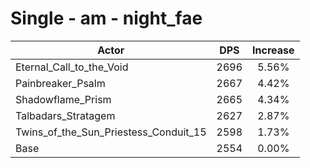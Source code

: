 # Single - am - night_fae
| Actor | DPS | Increase |
|---|:---:|:---:|
|Eternal_Call_to_the_Void|2696|5.56%|
|Painbreaker_Psalm|2667|4.42%|
|Shadowflame_Prism|2665|4.34%|
|Talbadars_Stratagem|2627|2.87%|
|Twins_of_the_Sun_Priestess_Conduit_15|2598|1.73%|
|Base|2554|0.00%|
